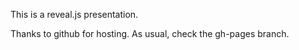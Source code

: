 This is a reveal.js presentation.

Thanks to github for hosting. As usual, check the gh-pages branch.

